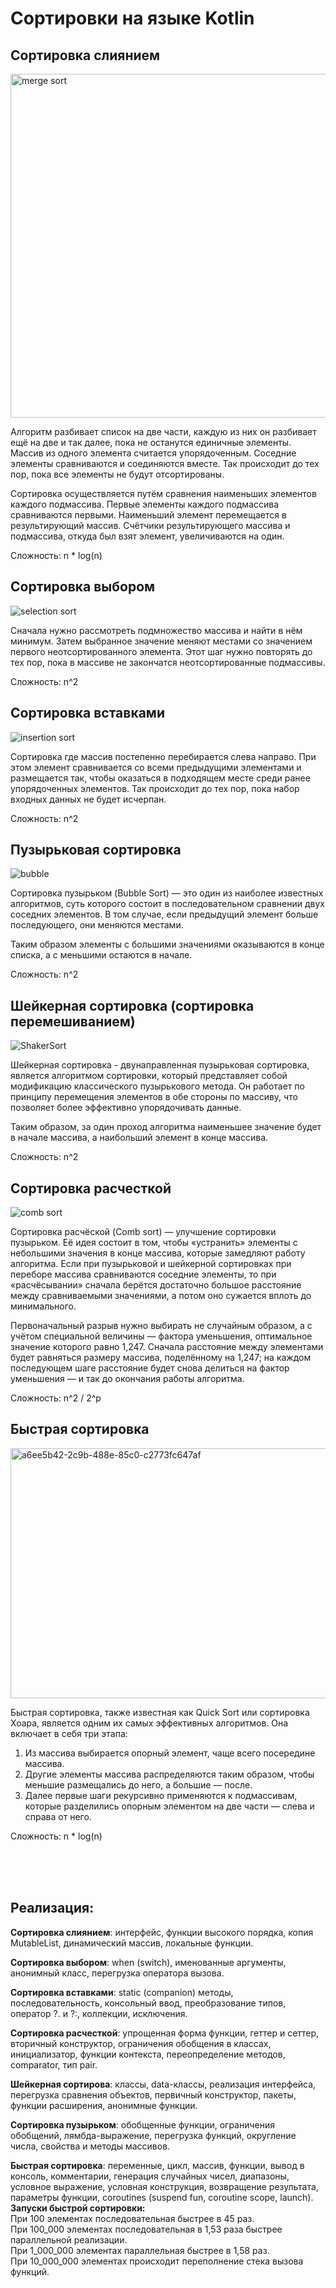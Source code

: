 # Сортировки на языке Kotlin

## Сортировка слиянием

<img width="550" alt="merge sort" src="https://github.com/user-attachments/assets/a99bf2a6-52e3-4044-8cde-d81618081c3b" />

Алгоритм разбивает список на две части, каждую из них он разбивает ещё на две и так 
далее, пока не останутся единичные элементы.
Массив из одного элемента считается упорядоченным. Соседние элементы сравниваются и 
соединяются вместе. Так происходит до тех пор, пока все элементы не будут отсортированы.

Сортировка осуществляется путём сравнения наименьших элементов каждого подмассива. 
Первые элементы каждого подмассива сравниваются первыми. Наименьший элемент 
перемещается в результирующий массив. Счётчики результирующего массива и подмассива, 
откуда был взят элемент, увеличиваются на один.

Сложность: n * log(n)


## Сортировка выбором

![selection sort](https://github.com/user-attachments/assets/b6b56026-ec48-424a-a58a-d427916fa5cd)

Сначала нужно рассмотреть подмножество массива и найти в нём минимум. 
Затем выбранное значение меняют местами со значением 
первого неотсортированного элемента. Этот шаг нужно повторять до тех 
пор, пока в массиве не закончатся неотсортированные подмассивы.

Сложность: n^2


## Сортировка вставками

![insertion sort](https://github.com/user-attachments/assets/41c150d0-60bb-43b0-9ee2-c89d56009f7b)

Сортировка где массив постепенно перебирается слева направо. 
При этом элемент сравнивается со всеми предыдущими элементами и 
размещается так, чтобы оказаться в подходящем месте среди ранее 
упорядоченных элементов. Так происходит до тех пор, пока набор 
входных данных не будет исчерпан.

Сложность: n^2


## Пузырьковая сортировка

![bubble](https://github.com/user-attachments/assets/bf20a581-a518-4d6f-95bf-40c28de2bb73)

Сортировка пузырьком (Bubble Sort) — это один из наиболее известных 
алгоритмов, суть которого состоит в последовательном сравнении двух 
соседних элементов. В том случае, если предыдущий элемент больше последующего, 
они меняются местами.

Таким образом элементы с большими значениями оказываются в конце списка, 
а с меньшими остаются в начале.

Сложность: n^2


## Шейкерная сортировка (сортировка перемешиванием)

![ShakerSort](https://github.com/user-attachments/assets/a14a9459-03fe-486e-9f36-47b2443b9713)

Шейкерная сортировка - двунаправленная пузырьковая сортировка, является 
алгоритмом сортировки, который представляет собой модификацию классического 
пузырькового метода. Он работает по принципу перемещения элементов в обе 
стороны по массиву, что позволяет более эффективно упорядочивать данные.

Таким образом, за один проход алгоритма наименьшее значение будет 
в начале массива, а наибольший элемент в конце массива.

Сложность: n^2


## Сортировка расчесткой

![comb sort](https://github.com/user-attachments/assets/76896d9f-80e8-4b3e-83cd-70a231502de3)

Сортировка расчёской (Comb sort) — улучшение сортировки пузырьком. 
Её идея состоит в том, чтобы «устранить» элементы с небольшими значения в конце 
массива, которые замедляют работу алгоритма. Если при пузырьковой и шейкерной 
сортировках при переборе массива сравниваются соседние элементы, то 
при «расчёсывании» сначала берётся достаточно большое расстояние между 
сравниваемыми значениями, а потом оно сужается вплоть до минимального.

Первоначальный разрыв нужно выбирать не случайным образом, а с учётом 
специальной величины — фактора уменьшения, оптимальное значение которого 
равно 1,247. Сначала расстояние между элементами будет равняться размеру 
массива, поделённому на 1,247; на каждом последующем шаге расстояние будет 
снова делиться на фактор уменьшения — и так до окончания работы алгоритма.

Сложность: n^2 / 2^p


## Быстрая сортировка

<img width="649" height="400" alt="a6ee5b42-2c9b-488e-85c0-c2773fc647af" src="https://github.com/user-attachments/assets/2e44ce6c-214b-47cb-a3b7-0eac587a4f5f" />

Быстрая сортировка, также известная как Quick Sort или сортировка Хоара, 
является одним их самых эффективных алгоритмов. 
Она включает в себя три этапа:

1) Из массива выбирается опорный элемент, чаще всего посередине массива.
2) Другие элементы массива распределяются таким образом, чтобы меньшие размещались до него, а большие — после.
3) Далее первые шаги рекурсивно применяются к подмассивам, которые разделились опорным элементом на две части — слева и справа от него.

Сложность: n * log(n)

<br/>
<br/>
<br/>

## Реализация:
**Сортировка слиянием**: интерфейс, функции высокого порядка, копия 
MutableList, динамический массив, локальные функции.

**Сортировка выбором**: when (switch), именованные аргументы, анонимный класс, 
перегрузка оператора вызова.

**Сортировка вставками**: static (companion) методы, последовательность, 
консольный ввод, преобразование типов, оператор ?. и ?:, коллекции, 
исключения.

**Сортировка расчесткой**: упрощенная форма функции, геттер и сеттер,
вторичный конструктор, ограничения обобщения в классах, инициализатор,
функции контекста, переопределение методов, comparator, тип pair.

**Шейкерная сортирова**: классы, data-классы, реализация интерфейса, 
перегрузка сравнения объектов, первичный конструктор, пакеты, 
функции расширения, анонимные функции.

**Сортировка пузырьком**: обобщенные функции, ограничения обобщений, 
лямбда-выражение, перегрузка функций, округление числа, свойства и 
методы массивов.

**Быстрая сортировка**: переменные, цикл, массив, функции, вывод в консоль, 
комментарии, генерация случайных чисел, диапазоны, условное выражение, 
условная конструкция, возвращение результата, параметры функции, 
coroutines (suspend fun, coroutine scope, launch). <br />
**Запуски быстрой сортировки:** <br />
При 100 элементах последовательная быстрее в 45 раз. <br />
При 100_000 элементах последовательная в 1,53 раза быстрее параллельной реализации. <br />
При 1_000_000 элементах параллельная быстрее в 1,58 раз. <br />
При 10_000_000 элементах происходит переполнение стека вызова функций. <br />
